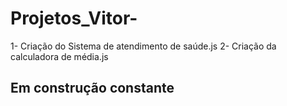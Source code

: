 # Projetos_Vitor-

1- Criação do Sistema de atendimento de saúde.js
2- Criação da calculadora de média.js

## Em construção constante
